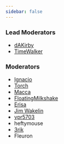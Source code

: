 ```yaml
---
sidebar: false
---
```


### Lead Moderators
* [dAKirby](https://discordhub.com/profile/382218717997826048)
* [TimeWalker](https://discordhub.com/profile/111216083062489088)

### Moderators
* [Ignacio](https://discordhub.com/profile/291672665301975040)
* [Torch](https://discordhub.com/profile/159016432498114560)
* [Macca](https://discordhub.com/profile/209026834115985408)
* [FloatingMilkshake](https://discordhub.com/profile/455432936339144705)
* [Erisa](https://discordhub.com/profile/228574821590499329)
* [Jim Wakelin](https://discordhub.com/profile/162590659537141760)
* [vpr5703](https://discordhub.com/profile/210562562859859968)
* heftymouse
* [3rik](https://discordhub.com/profile/505646057833758732)
* Fleuron

